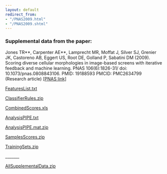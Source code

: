 ```yaml
---
layout: default
redirect_from:
- "/PNAS2009.html"
- "/PNAS2009.shtml"
---
```


### Supplemental data from the paper:

Jones TR\*\*, Carpenter AE\*\*, Lamprecht MR, Moffat J, Silver SJ, Grenier JK, Castoreno AB, Eggert US, Root DE, Golland P, Sabatini DM (2009). Scoring diverse cellular morphologies in image-based screens with iterative feedback and machine learning. PNAS 106(6):1826-31/ doi: 10.1073/pnas.0808843106. PMID: 19188593 PMCID: PMC2634799 (Research article) [[PNAS link]](http://www.pnas.org/content/106/6/1826.long)

[FeaturesList.txt](http://d1zymp9ayga15t.cloudfront.net/linked_files/FeaturesList.txt)

[ClassifierRules.zip](http://d1zymp9ayga15t.cloudfront.net/linked_files/ClassifierRules.zip)

[CombinedScores.xls](http://d1zymp9ayga15t.cloudfront.net/linked_files/CombinedScores.xls)

[AnalysisPIPE.txt](http://d1zymp9ayga15t.cloudfront.net/linked_files/AnalysisPIPE.txt)

[AnalysisPIPE.mat.zip](http://d1zymp9ayga15t.cloudfront.net/linked_files/AnalysisPIPE.mat.zip)

[SamplesScores.zip](http://d1zymp9ayga15t.cloudfront.net/linked_files/SamplesScores.zip)

[TrainingSets.zip](http://d1zymp9ayga15t.cloudfront.net/linked_files/Jones_PNAS_2009_training_sets.zip)

\_\_\_\_\_\_\_

[AllSupplementalData.zip](http://d1zymp9ayga15t.cloudfront.net/linked_files/SupplementalData.zip)
